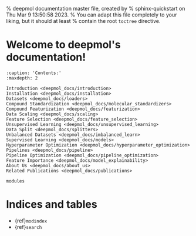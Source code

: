 % deepmol documentation master file, created by
% sphinx-quickstart on Thu Mar  9 13:50:58 2023.
% You can adapt this file completely to your liking, but it should at least
% contain the root `toctree` directive.

# Welcome to deepmol's documentation!

```{toctree}
:caption: 'Contents:'
:maxdepth: 2

Introduction <deepmol_docs/introduction>
Installation <deepmol_docs/installation>
Datasets <deepmol_docs/loaders>
Compound Standardization <deepmol_docs/molecular_standardizers>
Compound Featurization <deepmol_docs/featurization>
Data Scaling <deepmol_docs/scaling>
Feature Selection <deepmol_docs/feature_selection>
Unsupervised Learning <deepmol_docs/unsupervised_learning>
Data Split <deepmol_docs/splitters>
Unbalanced Datasets <deepmol_docs/imbalanced_learn>
Supervised Learning <deepmol_docs/models>
Hyperparameter Optimization <deepmol_docs/hyperparameter_optimization>
Pipelines <deepmol_docs/pipeline>
Pipeline Optimization <deepmol_docs/pipeline_optimization>
Feature Importance <deepmol_docs/model_explainability>
About Us <deepmol_docs/about_us>
Related Publications <deepmol_docs/publications>

modules
```

# Indices and tables

- {ref}`modindex`
- {ref}`search`
